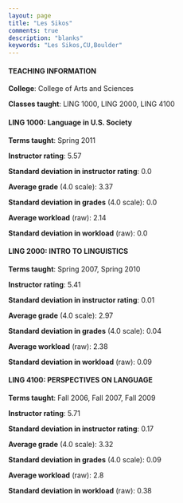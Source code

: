 ```yaml
---
layout: page
title: "Les Sikos" 
comments: true
description: "blanks"
keywords: "Les Sikos,CU,Boulder"
---
```

<head>
<script src="https://ajax.googleapis.com/ajax/libs/jquery/2.1.3/jquery.min.js"></script>
<script src="https://dl.dropboxusercontent.com/s/pc42nxpaw1ea4o9/highcharts.js?dl=0"></script>
<!-- <script src="../assets/js/highcharts.js"></script> -->
<style type="text/css">@font-face {
	font-family: "Bebas Neue";
	src: url(https://www.filehosting.org/file/details/544349/BebasNeue Regular.otf) format("opentype");
	}
	h1.Bebas { 
		font-family: "Bebas Neue", Verdana, Tahoma;
	}
</style>
</head>
	   
#### TEACHING INFORMATION

**College**: College of Arts and Sciences

**Classes taught**: LING 1000, LING 2000, LING 4100

#### LING 1000: Language in U.S. Society

**Terms taught**: Spring 2011

**Instructor rating**: 5.57

**Standard deviation in instructor rating**: 0.0

**Average grade** (4.0 scale): 3.37

**Standard deviation in grades** (4.0 scale): 0.0

**Average workload** (raw): 2.14

**Standard deviation in workload** (raw): 0.0

#### LING 2000: INTRO TO LINGUISTICS

**Terms taught**: Spring 2007, Spring 2010

**Instructor rating**: 5.41

**Standard deviation in instructor rating**: 0.01

**Average grade** (4.0 scale): 2.97

**Standard deviation in grades** (4.0 scale): 0.04

**Average workload** (raw): 2.38

**Standard deviation in workload** (raw): 0.09

#### LING 4100: PERSPECTIVES ON LANGUAGE

**Terms taught**: Fall 2006, Fall 2007, Fall 2009

**Instructor rating**: 5.71

**Standard deviation in instructor rating**: 0.17

**Average grade** (4.0 scale): 3.32

**Standard deviation in grades** (4.0 scale): 0.09

**Average workload** (raw): 2.8

**Standard deviation in workload** (raw): 0.38

